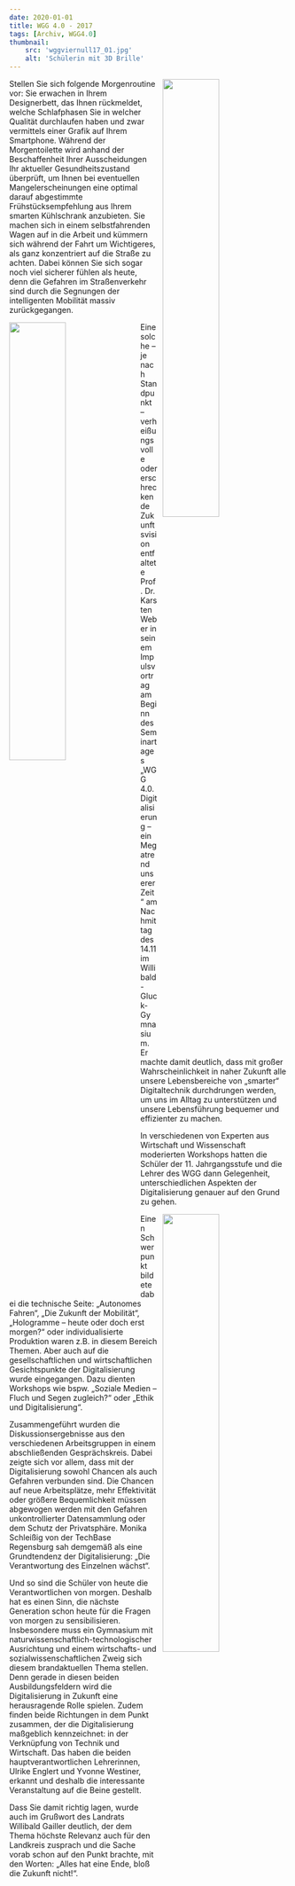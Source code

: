 ```yaml
---
date: 2020-01-01
title: WGG 4.0 - 2017
tags: [Archiv, WGG4.0]
thumbnail: 
    src: 'wggviernull17_01.jpg'
    alt: 'Schülerin mit 3D Brille' 
---
```

<img src = "/images/wggviernull17_01.jpg" style ="float:right;width: 45%; margin-left:10px">

Stellen Sie sich folgende Morgenroutine vor: Sie erwachen in Ihrem Designerbett, das Ihnen rückmeldet,
welche Schlafphasen Sie in welcher Qualität durchlaufen haben und zwar vermittels einer Grafik auf Ihrem Smartphone.
Während der Morgentoilette wird anhand der Beschaffenheit Ihrer Ausscheidungen Ihr aktueller Gesundheitszustand überprüft,
um Ihnen bei eventuellen Mangelerscheinungen eine optimal darauf abgestimmte Frühstücksempfehlung aus Ihrem smarten Kühlschrank anzubieten.
Sie machen sich in einem selbstfahrenden Wagen auf in die Arbeit und kümmern sich während der Fahrt um Wichtigeres,
als ganz konzentriert auf die Straße zu achten. Dabei können Sie sich sogar noch viel sicherer fühlen als heute,
denn die Gefahren im Straßenverkehr sind durch die Segnungen der intelligenten Mobilität massiv zurückgegangen.

<img src = "/images/wggviernull17_02.jpg" style ="float:left;width: 45%; margin-right:10px">

Eine solche – je nach Standpunkt – verheißungsvolle oder erschreckende Zukunftsvision entfaltete Prof. Dr. Karsten Weber 
in seinem Impulsvortrag am Beginn des Seminartages „WGG 4.0.  Digitalisierung – ein Megatrend unserer Zeit“ am Nachmittag 
des 14.11 im Willibald-Gluck-Gymnasium. Er machte damit deutlich, dass mit großer Wahrscheinlichkeit in naher Zukunft alle
unsere Lebensbereiche von „smarter“ Digitaltechnik durchdrungen werden, um uns im Alltag zu unterstützen und unsere Lebensführung 
bequemer und effizienter zu machen.

In verschiedenen von Experten aus Wirtschaft und Wissenschaft moderierten Workshops hatten die Schüler der 11. Jahrgangsstufe und
die Lehrer des WGG dann Gelegenheit, unterschiedlichen Aspekten der Digitalisierung genauer auf den Grund zu gehen.

<img src = "/images/wggviernull17_03.jpg" style ="float:right;width: 45%; margin-left:10px">

Einen Schwerpunkt bildete dabei die technische Seite: „Autonomes Fahren“,  „Die Zukunft der Mobilität“, „Hologramme – heute oder doch
erst morgen?“ oder individualisierte Produktion waren z.B. in diesem Bereich Themen. Aber auch auf die gesellschaftlichen und wirtschaftlichen
Gesichtspunkte der Digitalisierung wurde eingegangen. Dazu dienten Workshops wie bspw. „Soziale Medien – Fluch und Segen zugleich?“ 
oder „Ethik und Digitalisierung“.

Zusammengeführt wurden die Diskussionsergebnisse aus den verschiedenen Arbeitsgruppen in einem abschließenden Gesprächskreis.
Dabei zeigte sich vor allem, dass mit der Digitalisierung sowohl Chancen als auch Gefahren verbunden sind. Die Chancen auf neue Arbeitsplätze,
mehr Effektivität oder größere Bequemlichkeit müssen abgewogen werden mit den Gefahren unkontrollierter Datensammlung oder dem Schutz
der Privatsphäre. Monika Schleißig von der TechBase Regensburg sah demgemäß als eine Grundtendenz der Digitalisierung: „Die Verantwortung des Einzelnen wächst“.

Und so sind die Schüler von heute die Verantwortlichen von morgen. Deshalb hat es einen Sinn, die nächste Generation schon heute für 
die Fragen von morgen zu sensibilisieren. Insbesondere muss ein Gymnasium mit naturwissenschaftlich-technologischer Ausrichtung und 
einem wirtschafts- und sozialwissenschaftlichen Zweig sich diesem brandaktuellen Thema stellen. Denn gerade in diesen beiden 
Ausbildungsfeldern wird die Digitalisierung in Zukunft eine herausragende Rolle spielen. Zudem finden beide Richtungen in dem Punkt zusammen,
der die Digitalisierung maßgeblich kennzeichnet: in der Verknüpfung von Technik und Wirtschaft. Das haben die beiden hauptverantwortlichen
Lehrerinnen, Ulrike Englert und Yvonne Westiner, erkannt und deshalb die interessante Veranstaltung auf die Beine gestellt.

Dass Sie damit richtig lagen, wurde auch im Grußwort des Landrats  Willibald Gailler deutlich, der dem Thema höchste Relevanz auch
für den Landkreis zusprach und die Sache vorab schon auf den Punkt brachte, mit den Worten: „Alles hat eine Ende, bloß die Zukunft nicht!“.